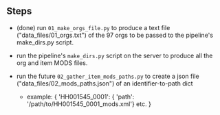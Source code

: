 ## Steps

- (done) run `01_make_orgs_file.py` to produce a text file ("data_files/01_orgs.txt") of the 97 orgs to be passed to the pipeline's make_dirs.py script.

- run the pipeline's `make_dirs.py` script on the server to produce all the org and item MODS files.

- run the future `02_gather_item_mods_paths.py` to create a json file ("data_files/02_mods_paths.json") of an identifier-to-path dict
    - example: {
        'HH001545_0001': { 'path': '/path/to/HH001545_0001_mods.xml'}
        etc.
        }